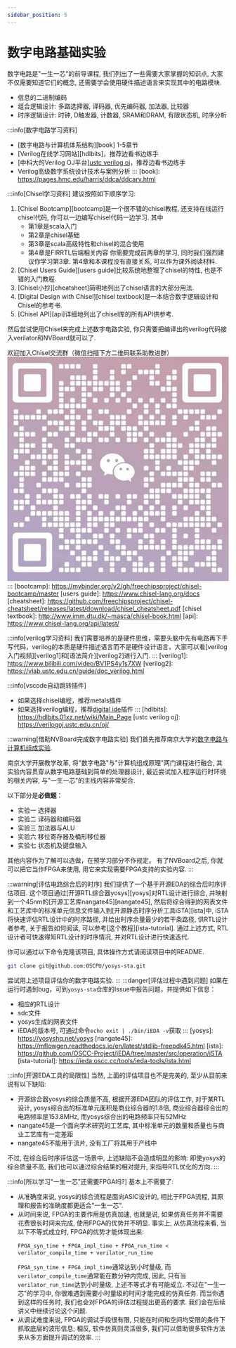 ```yaml
---
sidebar_position: 5
---
```

# 数字电路基础实验


数字电路是"一生一芯"的前导课程, 我们列出了一些需要大家掌握的知识点,
大家不仅需要知道它们的概念, 还需要学会使用硬件描述语言来实现其中的电路模块.
* 信息的二进制编码
* 组合逻辑设计: 多路选择器, 译码器, 优先编码器, 加法器, 比较器
* 时序逻辑设计: 时钟, D触发器, 计数器, SRAM和DRAM, 有限状态机, 时序分析

:::info[数字电路学习资料]
* [数字电路与计算机体系结构][book] 1-5章节
* [Verilog在线学习网站][hdlbits]，推荐边看书边练手
* [中科大的Verilog OJ平台][ustc verilog oj](需要注册并登录)，推荐边看书边练手
* Verilog高级数字系统设计技术与案例分析
:::
[book]: https://pages.hmc.edu/harris/ddca/ddcarv.html

:::info[Chisel学习资料]
建议按照如下顺序学习:
1. [Chisel Bootcamp][bootcamp]是一个很不错的chisel教程, 还支持在线运行chisel代码,
你可以一边编写chisel代码一边学习. 其中
   * 第1章是scala入门
   * 第2章是chisel基础
   * 第3章是scala高级特性和chisel的混合使用
   * 第4章是FIRRTL后端相关内容
你需要完成前两章的学习, 同时我们强烈建议你学习第3章.
第4章和本课程没有直接关系, 可以作为课外阅读材料.
1. [Chisel Users Guide][users guide]比较系统地整理了chisel的特性, 也是不错的入门教程.
1. [Chisel小抄][cheatsheet]简明地列出了chisel语言的大部分用法.
1. [Digital Design with Chisel][chisel textbook]是一本结合数字逻辑设计和Chisel的参考书.
1. [Chisel API][api]详细地列出了chisel库的所有API供参考.

然后尝试使用Chisel来完成上述数字电路实验,
你只需要把编译出的verilog代码接入verilator和NVBoard就可以了.

欢迎加入Chisel交流群（微信扫描下方二维码联系助教进群）
![Wang Rui](./wangrui.jpg)
:::
[bootcamp]: https://mybinder.org/v2/gh/freechipsproject/chisel-bootcamp/master
[users guide]: https://www.chisel-lang.org/docs
[cheatsheet]: https://github.com/freechipsproject/chisel-cheatsheet/releases/latest/download/chisel_cheatsheet.pdf
[chisel textbook]: http://www.imm.dtu.dk/~masca/chisel-book.html
[api]: https://www.chisel-lang.org/api/latest/

:::info[verilog学习资料]
我们需要培养的是硬件思维，需要头脑中先有电路再下手写代码，verilog的本质是硬件描述语言而不是硬件设计语言，大家可以看[verilog入门视频][verilog1]和[语法简介][verilog2]进行入门.
:::
[verilog1]: https://www.bilibili.com/video/BV1PS4y1s7XW
[verilog2]: https://vlab.ustc.edu.cn/guide/doc_verilog.html



:::info[vscode自动跳转插件]
* 如果选择chisel编程，推荐metals插件
* 如果选择verilog编程，推荐[digital ide](https://digital-eda.github.io/DIDE-doc-Cn/#/?id=digital-ide-version-030)插件
:::
[hdlbits]: https://hdlbits.01xz.net/wiki/Main_Page
[ustc verilog oj]: https://verilogoj.ustc.edu.cn/oj/

:::warning[借助NVBoard完成数字电路实验]
我们首先推荐南京大学的[数字电路与计算机组成实验][dlco].

南京大学开展教学改革, 将"数字电路"与"计算机组成原理"两门课程进行融合,
其实验内容贯穿从数字电路基础到简单的处理器设计,
最近尝试加入程序运行时环境的相关内容, 与"一生一芯"的主线内容非常契合.

<!-- > 你需要完成"CPU数据通路"之前的大部分实验内容, 除了以下例外
> * "在线测试"的内容需要加入相关课程才能完成, 目前可以忽略
> * 计数器和时钟: 由于仿真环境下无法提供精确的时钟,
>   时钟部分的实验难以准确进行, 因此可作为阅读材料进行了解
> * 寄存器组及存储器: 讲义中建议通过工具相关的IP核实现存储器,
>   但仿真环境下不存在这样的IP核, 无法开展实验, 因此可作为阅读材料进行了解
> * VGA接口控制器实现:对于初学verilog的同学来说项目内容偏多，如果学有余力可以做完
> * 关于"CPU数据通路"及其后续内容, "一生一芯"将会有所改动, 因此在预学习阶段无需完成 -->
以下部分是**必做题**：
* 实验一 选择器
* 实验二 译码器和编码器
* 实验三 加法器与ALU
* 实验六 移位寄存器及桶形移位器
* 实验七 状态机及键盘输入

其他内容作为了解可以选做，在预学习部分不作规定。 有了NVBoard之后, 你就可以把它当作FPGA来使用, 用它来实现需要FPGA支持的实验内容.
:::

[dlco]: https://nju-projectn.github.io/dlco-lecture-note/index.html

:::warning[评估电路综合后的时序]
我们提供了一个基于开源EDA的综合后时序评估项目.
这个项目通过[开源RTL综合器yosys][yosys]对RTL设计进行综合, 并映射到一个45nm的[开源工艺库nangate45][nangate45],
然后将综合得到的网表文件和工艺库中的标准单元信息文件输入到[开源静态时序分析工具iSTA][ista]中,
iSTA将快速评估RTL设计中的时序路径, 并给出时序余量最少的若干条路径, 供RTL设计者参考,
关于报告如何阅读, 可以参考[这个教程][ista-tutorial].
通过上述方式, RTL设计者可快速得知RTL设计的时序情况, 并对RTL设计进行快速迭代.

你可以通过以下命令克隆该项目, 具体操作方式请阅读项目中的README.
```bash
git clone git@github.com:OSCPU/yosys-sta.git
```

尝试用上述项目评估你的数字电路实验.
:::
:::danger[评估过程中遇到问题]
如果在运行时遇到bug，可到`yosys-sta`仓库的Issue中报告问题，并提供如下信息：
* 相应的RTL设计
* sdc文件
* yosys生成的网表文件
* iEDA的版本号, 可通过命令`echo exit | ./bin/iEDA -v`获取
:::
[yosys]: https://yosyshq.net/yosys
[nangate45]: https://mflowgen.readthedocs.io/en/latest/stdlib-freepdk45.html
[ista]: https://github.com/OSCC-Project/iEDA/tree/master/src/operation/iSTA
[ista-tutorial]: https://ieda.oscc.cc/tools/ieda-tools/ista.html

:::info[开源EDA工具的局限性]
当然, 上面的评估项目也不是完美的, 至少从目前来说有以下缺陷:
* 开源综合器yosys的综合质量不高, 根据开源EDA团队的评估工作,
  对于某RTL设计, yosys综合出的标准单元面积是商业综合器的1.8倍,
  商业综合器综合出的电路频率是153.8MHz, 而yosys综合出的电路频率只有52MHz
* nangate45是一个面向学术研究的工艺库, 其中标准单元的数量和质量也与商业工艺库有一定差距
* nangate45不能用于流片, 没有工厂将其用于产线中

不过, 在综合后时序评估这一场景中, 上述缺陷不会造成明显的影响:
即使yosys的综合质量不高, 我们也可以通过综合结果的相对提升, 来指导RTL优化的方向.
:::
<!-- -->
:::info[所以学习"一生一芯"还需要FPGA吗?]
基本上不需要了:
* 从准确度来说, yosys的综合流程是面向ASIC设计的, 相比于FPGA流程, 其原理和报告的准确度都更适合"一生一芯".
* 从时间来说, FPGA的主要作用是仿真加速, 也就是说, 如果仿真任务并不需要花费很长时间来完成, 使用FPGA的优势并不明显.
  事实上, 从仿真流程来看, 当以下不等式成立时, FPGA的优势才能体现出来:
  ```
  FPGA_syn_time + FPGA_impl_time + FPGA_run_time < verilator_compile_time + verilator_run_time
  ```
  `FPGA_syn_time + FPGA_impl_time`通常达到小时量级, 而`verilator_compile_time`通常能在数分钟内完成,
  因此, 只有当`verilator_run_time`达到小时量级, 上述不等式才有可能成立.
  不过在"一生一芯"的学习中, 你很难遇到需要小时量级的时间才能完成的仿真任务.
  而当你遇到这样的任务时, 我们也会对FPGA的评估过程提出更高的要求.
  我们会在后续讲义中继续讨论这个问题.
* 从调试难度来说, FPGA的调试手段很有限, 只能在时间和空间均受限的条件下抓取底层的波形信息;
  相反, 软件仿真则灵活很多, 我们可以借助很多软件方法来从多方面提升调试的效率.
:::
